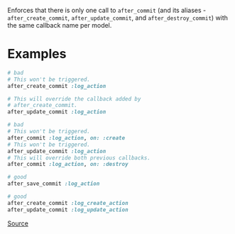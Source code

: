 
Enforces that there is only one call to `after_commit`
(and its aliases - `after_create_commit`, `after_update_commit`,
and `after_destroy_commit`) with the same callback name per model.

# Examples

```ruby
# bad
# This won't be triggered.
after_create_commit :log_action

# This will override the callback added by
# after_create_commit.
after_update_commit :log_action

# bad
# This won't be triggered.
after_commit :log_action, on: :create
# This won't be triggered.
after_update_commit :log_action
# This will override both previous callbacks.
after_commit :log_action, on: :destroy

# good
after_save_commit :log_action

# good
after_create_commit :log_create_action
after_update_commit :log_update_action
```

[Source](http://www.rubydoc.info/gems/rubocop/RuboCop/Cop/Rails/AfterCommitOverride)